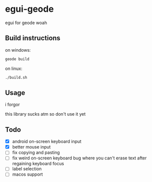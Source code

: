 # egui-geode
egui for geode woah

## Build instructions
on windows:
```powershell
geode build
```
on linux:
```bash
./build.sh
```

## Usage
i forgor

this library sucks atm so don't use it yet

## Todo
- [x] android on-screen keyboard input
- [x] better mouse input
- [ ] fix copying and pasting
- [ ] fix weird on-screen keyboard bug where you can't erase text after regaining keyboard focus
- [ ] label selection
- [ ] macos support